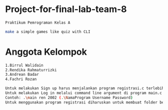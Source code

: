# Project-for-final-lab-team-8

```bash
Praktikum Pemrograman Kelas A
```

```bash
make a simple games like quiz with CLI
```
# Anggota Kelompok

```bash
1.Birrul Walidain
2.Rendika Rahmaturrizki
3.Andrean Badar
4.Fachri Rozan
```
```bash
Untuk melakukan Sign up harus menjalankan program registrasi.c terlebih dahulu
Untuk melakukan Log in melalui command line argument di program main.c
Contoh: .\main ren 2002 (.\NamaProgram Username Password)
Untuk menggunakan program registrasi diharuskan untuk membuat folder bernama Database di tempat kode ini disimpan
